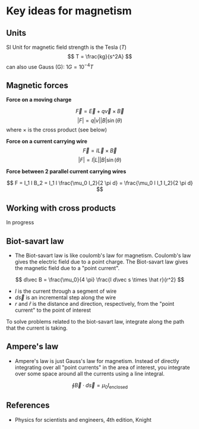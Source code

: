 # Key ideas for magnetism


## Units
SI Unit for magnetic field strength is the Tesla ($T$) 
$$
T = \frac{kg}{s^2A}
$$
can also use Gauss (G): $1G = 10^{-4} T$

## Magnetic forces

**Force on a moving charge**

$$
\vec F = \vec E + q \vec v \times \vec B
$$
$$
|F| = q|v||B|\sin(\theta)
$$
where $\times$ is the cross product (see below)

**Force on a current carrying wire**
$$
\vec F = I \vec L \times \vec B
$$
$$
|F| = I|L||B|\sin(\theta)
$$


**Force between 2 parallel current carrying wires**

$$
F = I_1 l B_2 = I_1 l \frac{\mu_0 I_2}{2 \pi d} = \frac{\mu_0 l I_1 I_2}{2 \pi d}
$$

## Working with cross products

In progress


## Biot-savart law

- The Biot-savart law is like coulomb's law for magnetism. Coulomb's law gives the electric field due to a point charge. The Biot-savart law gives the magnetic field due to a "point current". 

$$
d\vec B = \frac{\mu_0}{4 \pi} \frac{I d\vec s \times \hat r}{r^2}
$$

- $I$ is the current through a segment of wire
- $d \vec s$  is an incremental step along the wire
- $r$ and $\hat r$ is the distance and direction, respectively, from the "point current" to the point of interest

To solve problems related to the biot-savart law, integrate along the path that the current is taking.


## Ampere's law

- Ampere's law is just Gauss's law for magnetism. Instead of directly integrating over all "point currents" in the area of interest, you integrate over some space around all the currents using a line integral.

$$
\oint \vec B \cdot d \vec s = \mu_0 I_{\text{enclosed}}
$$

## References
- Physics for scientists and engineers, 4th edition, Knight
